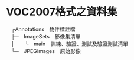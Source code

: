 # VOC2007格式之資料集

　┌Annotations　物件標註檔  
　├─　ImageSets　影像集清單  
　│　　└　main　訓練、驗證、測試及驗證測試清單  
　└─　JPEGImages　原始影像  
